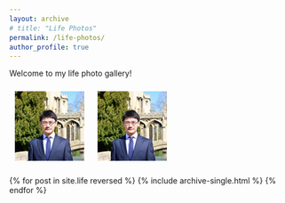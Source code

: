 ```yaml
---
layout: archive
# title: "Life Photos"
permalink: /life-photos/
author_profile: true
---
```


Welcome to my life photo gallery!

<!-- You can include images manually like this: -->
<img src="/_life_photos/life1.png" alt="Life Photo 1" style="max-width: 300px; margin: 10px;" />
<img src="/_life_photos/life2.png" alt="Life Photo 2" style="max-width: 300px; margin: 10px;" />

<!-- Or, if you're using posts in a collection like _life/, you can loop them here -->
{% for post in site.life reversed %}
  {% include archive-single.html %}
{% endfor %}
